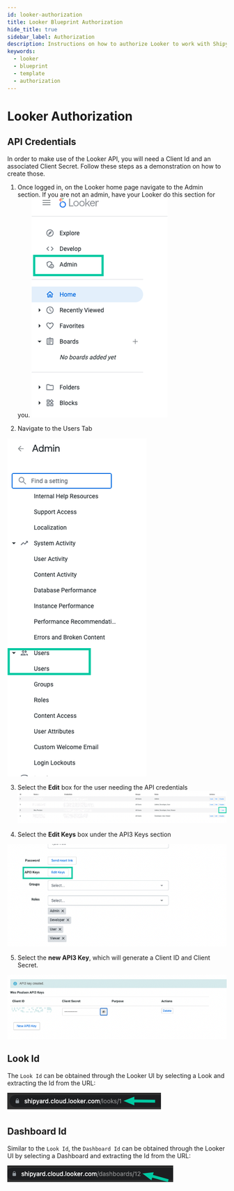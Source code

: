 ```yaml
---
id: looker-authorization
title: Looker Blueprint Authorization
hide_title: true
sidebar_label: Authorization
description: Instructions on how to authorize Looker to work with Shipyard's low-code Looker templates.
keywords:
  - looker
  - blueprint
  - template
  - authorization
---
```


# Looker Authorization

## API Credentials

In order to make use of the Looker API, you will need a Client Id and an associated Client Secret. Follow these steps as a demonstration on how to create those.
1. Once logged in, on the Looker home page navigate to the Admin section. If you are not an admin, have your Looker do this section for you.
![](../../.gitbook/assets/shipyard_2022_11_18_11_23_25.png)

2. Navigate to the Users Tab

![](../../.gitbook/assets/shipyard_2022_11_18_11_24_57.png)

3. Select the **Edit** box for the user needing the API credentials
![](../../.gitbook/assets/shipyard_2022_11_18_11_28_12.png)

4. Select the **Edit Keys** box under the API3 Keys section

![](../../.gitbook/assets/shipyard_2022_11_18_11_29_21.png)

5. Select the **new API3 Key**, which will generate a Client ID and Client Secret.

![](../../.gitbook/assets/shipyard_2022_11_18_11_31_11.png)



## Look Id
The `Look Id` can be obtained through the Looker UI by selecting a Look and extracting the Id from the URL:

![](../../.gitbook/assets/shipyard_2022_11_18_13_16_39.png)

## Dashboard Id
Similar to the `Look Id`, the `Dashboard Id` can be obtained through the Looker UI by selecting a Dashboard and extracting the Id from the URL:

![](../../.gitbook/assets/shipyard_2022_11_18_13_18_09.png)